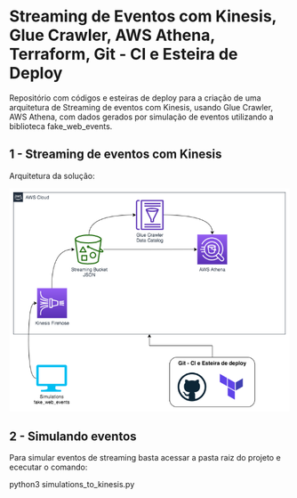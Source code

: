 # Streaming de Eventos com Kinesis, Glue Crawler, AWS Athena, Terraform, Git - CI e Esteira de Deploy


Repositório com códigos e esteiras de deploy para a criação de uma arquitetura de Streaming de eventos com Kinesis, usando Glue Crawler, AWS Athena, com dados gerados por simulação de eventos utilizando a biblioteca fake_web_events.


## 1 - Streaming de eventos com Kinesis


Arquitetura da solução:

![delta](img/streaming-kinesis.png)


## 2 - Simulando eventos

Para simular eventos de streaming basta acessar a pasta raiz do projeto e ececutar o comando:

python3 simulations_to_kinesis.py